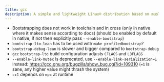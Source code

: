 ```yaml
---
title: gcc
description: A simple and lightweight Linux® distribution based on musl libc and toybox
---
```


- Bootstrapping does not work in toolchain and in cross (only in native where it makes sense according to docs) (should be enabled by default in native, if not then explicitly pass `--enable-bootstrap`)
- `bootstrap-lto-lean` has to be used with `make profiledbootstrap`?
- `bootstrap-debug-lean` is slower and bigger compared to `bootstrap-debug`
- `gcc` `bootstrap-lto` build configuration adjusts `CFLAGS` and `LDFLAGS`
- `--enable-link-mutex` is deprecated, use `--enable-link-serialization=1` instead: https://gcc.gnu.org/bugzilla/show_bug.cgi?id=109310 (`=1` is sane, any higher value might thrash the system)
- `cc1` depends on `mpc` at runtime
